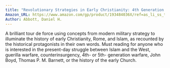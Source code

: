 ```yaml
---
title: "Revolutionary Strategies in Early Christianity: 4th Generation Warfare (4GW) Against the Roman Empire, and the Counterinsurgency (COIN) Campaign to Save It"
Amazon_URL: https://www.amazon.com/gp/product/193484036X/ref=as_li_ss_tl?ie=UTF8&linkCode=ll1&tag=internetbo00a-20
Author: Abbott, Daniel H.
---
```

<p>A brilliant tour de force using concepts from modern military strategy to illuminate the history of early Christianity, Rome, and Islam, as recounted by the historical protagonists in their own words. Must reading for anyone who is interested in the present-day struggle between Islam and the West, guerilla warfare, counterinsurgency, 4th- or 5th- generation warfare, John Boyd, Thomas P. M. Barnett, or the history of the early Church.</p>